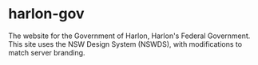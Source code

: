 # harlon-gov
The website for the Government of Harlon, Harlon's Federal Government. This site uses the NSW Design System (NSWDS), with modifications to match server branding.
